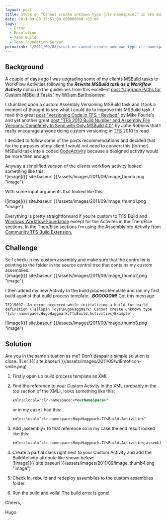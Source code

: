 ```yaml
---
layout: post
title: Stuck on “Cannot create unknown type {clr-namespace:” in TFS Build?
date: 2011-09-08 15:51:00.000000000 +02:00
tags:
  - Error
  - Resolution
  - Team Build
  - Team Foundation Server
permalink: "/2011/09/08/stuck-on-cannot-create-unknown-type-clr-namespace-in-tfs-build/"
---
```


## Background

A couple of days ago I was upgrading some of my clients [MSBuild tasks](http://msdn.microsoft.com/en-us/library/z7f65y0d.aspx) to WorkFlow Activities following the _**Rewrite MSBuild task as a Workflow Activity**_ option in the guidelines from this excellent [post "Upgrade Paths for Custom MSBuild Tasks"](http://blogs.msdn.com/b/willbar/archive/2009/11/12/upgrade-paths-for-custom-msbuild-tasks.aspx) by [William Bartholomew](http://blogs.msdn.com/b/willbar/).

I stumbled upon a custom Assembly Versioning MSBuild task and I took a moment of thought to see what I could do to improve this MSBuild task. I read this great [post "Versioning Code in TFS – Revised"](http://freetodev.wordpress.com/2009/11/07/versioning-code-in-tfs-revised/) by Mike Fourie's and yet another great [post "TFS 2010 Build Number and Assembly File Versions: Completely In Sync with Only MSBuild 4.0"](http://www.wintellect.com/CS/blogs/jrobbins/archive/2009/11/09/tfs-2010-build-number-and-assembly-file-versions-completely-in-sync-with-only-msbuild-4-0.aspx) by John Robbins that I really encourage anyone doing custom versioning in [TFS](http://msdn.microsoft.com/en-us/vstudio/ff637362) 2010 to read.

I decided to follow some of the posts recommendations and decided that for the purposes of my client I would not need to convert this (former) MSBuild task into a coded [CodeActivity](http://msdn.microsoft.com/en-us/library/system.workflow.activities.codeactivity.aspx) because a designed activity would be more then enough.

Anyway a simplified version of the clients workflow activity looked something like this:  
![image]({{ site.baseurl }}/assets/images/2011/09/image_thumb.png "image")

With some input arguments that looked like this:

![image]({{ site.baseurl }}/assets/images/2011/09/image_thumb1.png "image")

Everything is pretty straightforward if you’re custom to TFS Build and [Windows Workflow Foundation](http://msdn.microsoft.com/en-us/netframework/aa663328) except for the Activites in the Then/Else sections. In the Then/Else sections I’m using the AssemblyInfo Activity from [Community TFS Build Extension.](http://tfsbuildextensions.codeplex.com/)

## Challenge

So I check-in my custom assembly and make sure that the controller is pointing to the folder in the source control tree that contains my custom assemblies.  
![image]({{ site.baseurl }}/assets/images/2011/09/image_thumb2.png "image")

I then added my new Activity to the build process template and ran my first build against that build process template…_**BOOOOOM!**_ Got this message:

```
TF215097: An error occurred while initializing a build for build definition \Tailspin Toys\HugoHaggmark: Cannot create unknown type '{clr-namespace:HugoHaggmark.TfsBuild.Activities}Example'.
```

![image]({{ site.baseurl }}/assets/images/2011/09/image_thumb3.png "image")

## Solution

Are you in the same situation as me? Don’t despair a simple solution is close. ![Ler]({{ site.baseurl }}/assets/images/2011/09/wlEmoticon-smile.png)

1. Firstly open up build process template as XML.
2. Find the reference to your Custom Activity in the XML (probably in the top section of the XML), looks something like this:

   ```xml
   xmlns:local="clr-namespace:<YourNameSpace>"
   ```

   or in my case I had this:

   ```xml
   xmlns:local="clr-namespace:HugoHaggmark.TfsBuild.Activities"
   ```

3. Add ;assembly=<Name of your assembly> to that reference so in my case the end result looked like this:

   ```xml
   xmlns:local="clr-namespace:HugoHaggmark.TfsBuild.Activities;assembly=HugoHaggmark.TfsBuild.Activities"
   ```

4. Create a partial class right next to your Custom Activity and add the BuildActivity attribute like shown below:  
   ![image]({{ site.baseurl }}/assets/images/2011/09/image_thumb4.png "image")
5. Check In, rebuild and redeploy assemblies to the custom assemblies folder.
6. Run the build and voila! The build error is gone!

Cheers,

Hugo
